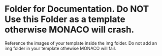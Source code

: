 # Folder for Documentation. Do NOT Use this Folder as a template otherwise MONACO will crash. 
Reference the images of your template inside the img folder. Do not add an img folder in your template othewise MONACO will fail.



